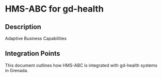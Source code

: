 # HMS-ABC for gd-health

## Description

Adaptive Business Capabilities

## Integration Points

This document outlines how HMS-ABC is integrated with gd-health systems in Grenada.
